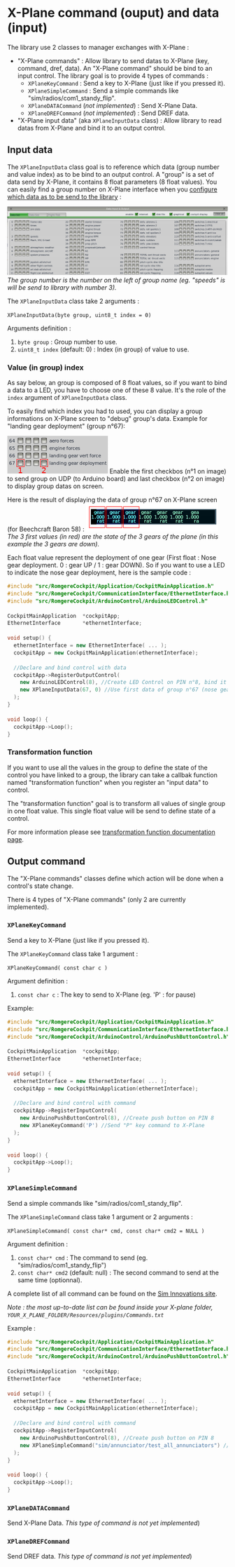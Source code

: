 # X-Plane command (ouput) and data (input)

The library use 2 classes to manager exchanges with X-Plane :

- "X-Plane commands" : Allow library to send datas to X-Plane (key, command, dref, data). An "X-Plane command" should be bind to an input control. The library goal is to provide 4 types of commands :
    - `XPlaneKeyCommand` : Send a key to X-Plane (just like if you pressed it).
    - `XPlaneSimpleCommand` : Send a simple commands like "sim/radios/com1_standy_flip".
    - `XPlaneDATACommand` (*not implemented*) : Send X-Plane Data.
    - `XPlaneDREFCommand` (*not implemented*) : Send DREF data.
- "X-Plane input data" (aka `XPlaneInputData` class) : Allow library to read datas from X-Plane and bind it to an output control.


## Input data

The `XPlaneInputData` class goal is to reference which data (group number and value index) as to be bind to an output control.
A "group" is a set of data send by X-Plane, it contains 8 float parameters (8 float values). You can easily find a group number on X-Plane interface when you [configure which data as to be send to the library](./index.md#x-plane-configuration) :

![X-Plane network settings](../img/xplane_conf_data.png?raw=true)
*The group number is the number on the left of group name (eg. "speeds" is will be send to library with number 3).*


The `XPlaneInputData` class take 2 arguments :

`XPlaneInputData(byte group, uint8_t index = 0)`

Arguments definition :
1. `byte group` : Group number to use.
2. `uint8_t index` (default: 0) : Index (in group) of value to use.


### Value (in group) index

As say below, an group is composed of 8 float values, so if you want to bind a data to a LED, you have to choose one of these 8 value. It's the role of the `index` argument of `XPlaneInputData` class.

To easily find which index you had to used, you can display a group informations on X-Plane screen to "debug" group's data. Example for "landing gear deployment" (group n°67):

![Gear group config](../img/gear_group_config.png?raw=true)
Enable the first checkbos (n°1 on image) to send group on UDP (to Arduino board) and last checkbox (n°2 on image) to display group datas on screen.

Here is the result of displaying the data of group n°67 on X-Plane screen (for Beechcraft Baron 58) :
![Gear group screen](../img/gear_group_screen.png?raw=true)
*The 3 first values (in red) are the state of the 3 gears of the plane (in this example the 3 gears are down).*



Each float value represent the deployment of one gear (First float : Nose gear deployment. 0 : gear UP / 1 : gear DOWN). So if you want to use a LED to indicate the nose gear deployment, here is the sample code :
```cpp
#include "src/RomgereCockpit/Application/CockpitMainApplication.h"
#include "src/RomgereCockpit/CommunicationInterface/EthernetInterface.h"
#include "src/RomgereCockpit/ArduinoControl/ArduinoLEDControl.h"

CockpitMainApplication  *cockpitApp;
EthernetInterface       *ethernetInterface;

void setup() {
  ethernetInterface = new EthernetInterface( ... );
  cockpitApp = new CockpitMainApplication(ethernetInterface);

  //Declare and bind control with data
  cockpitApp->RegisterOutputControl(
    new ArduinoLEDControl(8), //Create LED Control on PIN n°8, bind it to
    new XPlaneInputData(67, 0) //Use first data of group n°67 (nose gear indicator)
  );
}

void loop() {
  cockpitApp->Loop();
}
```

### Transformation function

If you want to use all the values in the group to define the state of the control you have linked to a group, the library can take a callbak function named "transformation function" when you register an "input data" to control.

The "transformation function" goal is to transform all values of single group in one float value. This single float value will be send to define state of a control.

For more information please see [transformation function documentation page](./6-transformation-function.md).


## Output command


The "X-Plane commands" classes define which action will be done when a control's state change.

There is 4 types of "X-Plane commands" (only 2 are currently implemented).

### `XPlaneKeyCommand`
Send a key to X-Plane (just like if you pressed it).

The `XPlaneKeyCommand` class take 1 argument :

`XPlaneKeyCommand( const char c )`

Argument definition :
1. `const char c` : The key to send to X-Plane (eg. 'P' : for pause)

Example:
```cpp
#include "src/RomgereCockpit/Application/CockpitMainApplication.h"
#include "src/RomgereCockpit/CommunicationInterface/EthernetInterface.h"
#include "src/RomgereCockpit/ArduinoControl/ArduinoPushButtonControl.h"

CockpitMainApplication  *cockpitApp;
EthernetInterface       *ethernetInterface;

void setup() {
  ethernetInterface = new EthernetInterface( ... );
  cockpitApp = new CockpitMainApplication(ethernetInterface);

  //Declare and bind control with command
  cockpitApp->RegisterInputControl(    
    new ArduinoPushButtonControl(8), //Create push button on PIN 8
    new XPlaneKeyCommand('P') //Send "P" key command to X-Plane
  );
}

void loop() {
  cockpitApp->Loop();
}
```


### `XPlaneSimpleCommand`
Send a simple commands like "sim/radios/com1_standy_flip".

The `XPlaneSimpleCommand` class take 1 argument or 2 arguments :

`XPlaneSimpleCommand( const char* cmd, const char* cmd2 = NULL )`

Argument definition :
1. `const char* cmd` : The command to send (eg. "sim/radios/com1_standy_flip")
2. `const char* cmd2` (default: null) : The second command to send at the same time (optionnal).

A complete list of all command can be found on the [Sim Innovations site](http://siminnovations.com/xplane/command/index.php).

*Note : the most up-to-date list can be found inside your X-plane folder, `YOUR_X_PLANE_FOLDER/Resources/plugins/Commands.txt`*

Example :
```cpp
#include "src/RomgereCockpit/Application/CockpitMainApplication.h"
#include "src/RomgereCockpit/CommunicationInterface/EthernetInterface.h"
#include "src/RomgereCockpit/ArduinoControl/ArduinoPushButtonControl.h"

CockpitMainApplication  *cockpitApp;
EthernetInterface       *ethernetInterface;

void setup() {
  ethernetInterface = new EthernetInterface( ... );
  cockpitApp = new CockpitMainApplication(ethernetInterface);

  //Declare and bind control with command
  cockpitApp->RegisterInputControl(    
    new ArduinoPushButtonControl(8), //Create push button on PIN 8
    new XPlaneSimpleCommand("sim/annunciator/test_all_annunciators") //Send "Test all annunciators" command to X-Plane
  );
}

void loop() {
  cockpitApp->Loop();
}
```

### `XPlaneDATACommand`
Send X-Plane Data.
*This type of command is not yet implemented*)

### `XPlaneDREFCommand`

Send DREF data.
*This type of command is not yet implemented*)
